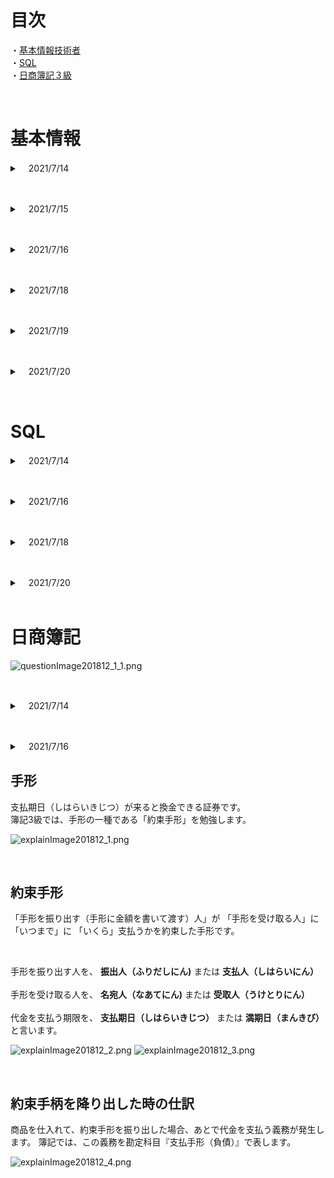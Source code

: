 # 目次
・[基本情報技術者](#anchor1) 
</br>
・[SQL](#anchor2)
</br>
・[日商簿記３級](#anchor3)
</br>

</br>

<a id="anchor1"></a>

<!--ーーーーーーーーーーーーーー 基本情報技術者.--ーーーーーーーーーーーーーー-->

# 基本情報 
<!-- 2021/7/14　学習 -->
<details><summary>　2021/7/14 </summary>

## ＜バランススコアカード(Balanced Score Card、BSC)＞
企業のビジョンと戦略を実現するために、「財務」「顧客」「内部ビジネスプロセス」「学習と成長」という4つの視点から業績を評価・分析する手法です。
</br>

### ・財務の視点
株主や従業員などの利害関係者の期待に応えるため、企業業績として財務的に成功するためにどのように行動すべきかの指標を設定する。
（持続的成長が目標であるので，受注残を指標とする。）
</br>

### ・顧客の視点
企業のビジョンを達成するために、顧客に対してどのように行動すべきかの指標を設定する。
（主要顧客との継続的な関係構築が目標であるので，クレーム件数を指標とする。）
</br>

### ・内部ビジネスプロセスの視点
財務的目標の達成や顧客満足度を向上させるために、優れた業務プロセスを構築するための指標を設定する。
（製品開発力の向上が目標であるので，製品開発領域の研修受講時間を指標とする。）
</br>

### ・学習と成長の視点
企業のビジョンを達成するために組織や個人として、どのように変化(改善)し能力向上を図るかの指標を設定する。
（製品の製造の生産性向上が目標であるので，製造期間短縮日数を指標とする。）

￼
## 非機能要件
「ソフトウェア製品の品質」に挙げられている「品質要件」のほか、「技術要件」「運用・操作要件」「移行要件」「付帯作業」などが非機能要件として定義される項目となります。

</br>

## ＜事業継続計画で用いられる用語＞

* MTBFMean Time Between Failuresの略。システムの修理が完了し正常に稼働し始めてから、次回故障するまでの平均故障間隔を表します。

* MTTRMean Time To Repairの略。システムの故障を修理するために要した平均修復時間を表します。

* RPORecovery Point Objectiveの略で、目標復旧時点のこと。障害の発生などの理由により業務が中断した場合に、失ったデータを過去のどの時点の状態まで復旧させるかを示す目標値です。

* RTORTO(Recovery Time Objective，目標復旧時間)は、業務中断後、どのくらいの時間で復旧させるかを示す目標値です。


＊稼働率　＝　MTBF / ( MTBF ＋ MTTR ) 

</br>

## ＜ITポートフォリオ＞

ポートフォリオの考え方を情報化投資戦略に応用したものです。
IT投資をその目的やリスクの特性ごとにカテゴライズし、そのカテゴリごとに投資割合を管理することで、限りある経営資源を有効に配分することが可能になります。

</details>

<!-- 2021/7/14　学習 -->


<!-- 2021/7/15　学習 -->
</br><details><summary>　2021/7/15 </summary>


## <モジュール結合度>
モジュール同士の関連性の強さを表し、モジュール結合度が弱いほど関連するモジュールに変更があった場合の影響を受けにくくなるので、モジュールの独立性が高まり保守性が向上します。
<br/><br/>
データ結合 (結合が弱い↑、独立性が高い↑)<br/>
処理に必要なデータだけを単一のパラメータとして受け渡している。<br/><br/>
スタンプ結合<br/>
処理に必要なデータだけをレコードや構造体などのデータ構造として受け渡している。<br/><br/>
制御結合<br/>
もう１つのモジュールの制御要素を受け渡している。<br/><br/>
外部結合<br/>
外部宣言された共通データを参照している。<br/><br/>
共通結合<br/>
共通域に宣言された共通データを参照している。<br/><br/>
内容結合 (結合が強い↓、独立性が低い↓)<br/>
お互いのモジュール内部を直接参照・分析している。<br/>


<!-- ここまで 2021/7/15　学習 -->
</details>





<!-- 2021/7/16　学習 -->

</br><details><summary>　2021/7/16 </summary>

## < コンパイラ >
高水準語で記述されたソースコードを機械語などに一括して翻訳するソフトウェアです。

![19.gif](https://www.fe-siken.com/kakomon/30_aki/img/19.gif)

### ・字句解析 <br/>
プログラムを表現する文字の列を、意味のある最小の構成要素の列に変換する<br/>

### ・構文解析 <br/>
言語の文法に基づいてプログラムを解析し、文法誤りがないかチェックする<br/>

### ・意味解析<br/>
変数の宣言と使用とを対応付けたり、演算におけるデータ型の整合性をチェックする<br/>

### ・最適化<br/>
ジスタの有効利用を目的としたレジスタ割付けや、不要な演算を省略するためのプログラム変換を行う<br/>

</br>

## <オブジェクト指向>
### ・伝搬(プロパゲーション)
あるオブジェクトに対して操作を適用したとき，関連するオブジェクトに対してもその操作が自動的に適用される仕組み<br/>

### ・委譲(デリゲーション)
あるオブジェクトに対する操作をその内部で他のオブジェクトに依頼する仕組み
オブジェクト指向において、あるオブジェクトに依頼されたメッセージの処理を、他のオブジェクトに委ねること。<br/>

### ・継承(インヘリタンス)
下位のクラスが上位のクラスの属性や操作を引き継ぐ仕組み<br/>

### ・合成(コンポジション)
複数のオブジェクトを部分として用いて，新たな一つのオブジェクトを生成する仕組み<br/>

<br/>

## <連関図法(企業活動)>
複雑な要因の絡み合う事象について、
その事象間の因果関係・相互関係を明らかにして問題や原因を特定し、
目的達成のための手段を発見する手法です。
特性要因図とは、事象同士の因果関係を表現できる点で異なっています。

![76.gif](https://www.fe-siken.com/kakomon/30_aki/img/76.gif)

### その他
・PDPC法 </br>
事態の進展とともに様々な事象が想定される問題について，
対応策を検討して望ましい結果に至るプロセスを定める方法である。

・親和図法</br>
収集した情報を相互の関連によってグループ化し，
解決すべき問題点を明確にする方法である。

・系統図法<br/>
目的・目標を達成するための手段・方策を順次展開し，
最適な手段・方策を追求していく方法である。

<!-- ここまで　2021/7/16　学習 -->

</details>




<!-- 2021/7/18　学習 -->

</br><details><summary>　2021/7/18 </summary>
</br>

## <サービス運用(障害発生時)>
### ウォームスタート
ウォームスタートは、システム障害が発生したときに、システムの電源をOFFにせずに、
そのままの状態でプログラムを再起動して処理を再開する方法です。
<br/>

### コールドスタート
コールドスタートは、システム障害が発生したときに、システムの電源を入れ直し、
システムを初期状態に戻してからプログラムを起動して処理を再開する方法です。
<br/>

### ロ－ルバック
ロールバックは、トランザクションの途中、
プログラムのバグなどでアプリケーションが強制終了した場合に、更新前ログを用いてデータベースをトランザクション開始直前の状態に戻す処理です。
<br/>

### ロールフォワード
ロールフォワードは、システム障害などでアプリケーションが強制終了したときに、
更新後ログを用いて今まで処理したトランザクションを再現しシステム障害直前までデータベース情報を復帰させる処理です。

</br>

## <請負契約(労働関連・取引関連)>
委託先（受託者・請負側）の従業員が委託先組織の指揮命令の下で業務に従事する労働契約です。
<br/>
請負契約では、受託者と受託者が雇用している従業員の間に指揮命令関係があるので、
始業・就業時間、休憩時間、勤務日など勤務形態に関するルールは発注者ではなく
受託者自らが自社の従業員への指示を行います。

![80.gif](https://www.fe-siken.com/kakomon/30_aki/img/80.gif)
<br/>

## ※偽装請負
業務委託の形式をとっているのに、実態は委託先従業員が委託元の責任者の指揮命令で業務にあたる、
という労働者派遣のようになっている状態

</br>

## <OtoO(ネットビジネス)>
OtoO(Online to Offline)は、インターネット上(オンライン)から実世界(オフライン)への行動
（またはその逆）を促進するマーケティング施策のことです。
<br/><br/>
インターネット上で販売促進キャンペーンや割引クーポンを展開し、
顧客を実世界の店舗に誘導するなどの例があります。
モバイルアプリの提供やSNSでの発信、ECサイトと実店舗の連携など様々な形態があります。

</br>

## <キャパシティプランニング(システム評価指標)>
情報システムの設計段階において、現状の最大負荷だけでなく将来予測される最大負荷時にもサービスの水準を維持できるような設計を検討することです。検討は、CPUの性能や回線の速度などに加えて経済性や拡張性も対象になります。キャパシティプランニングを行うことで適切なハードウェアを選定し、最適な投資ができます。
<br/>
<br/>

### キャパシティプランニングの手順
1.現行システムをモニタリングし現状の処理能力を把握する<br/>

2.将来的に予測される端末の増加、利用者数の増加などを分析する<br/>

3.2.の分析結果からシステム能力の限界時期を予測する<br/>

4.新たなシステム構成で実現すべき性能要件から必要なハードウェア増設を検討する<br/>

</details>

<!-- ここまで 2021/7/18　学習 -->



<!-- 2021/7/19　学習 -->

</br><details><summary>　2021/7/19 </summary>

## <CSIRTマテリアル(情報セキュリティー)>
組織的なインシデント対応体制である「組織内CSIRT」の構築を支援する目的で作成されたガイドラインです。
構想フェーズ、構築フェーズ、運用フェースの3部構成になっていて、ITセキュリティに対応するための情報およびノウハウが提示されています。
CSIRTマテリアルは、JPCERT/CCのWebサイトで閲覧可能です。
<br/>

## <ISMSユーザーズガイド(情報セキュリティー)>
ISMS認証基準(JIS Q 27001:2014)の要求事項について一定の範囲でその意味するところを説明しているガイドです。JIPDECによって作成されています。
<br/>

## <リスクアセスメント(監査)>
リスクアセスメントを実施する前にリスク受容基準を確立することになっています。
なぜなら、リスクアセスメントに含まれるリスク評価プロセスにおいて、リスク分析の結果とリスク受容基準を比較することになっているからです。

![58.gif](https://www.fe-siken.com/kakomon/30_aki/img/58.gif)
<br/>

## <情報セキュリティマネジメント（情報セキュリティ管理）>

### ・信頼性(Reliability)
意図する行動と結果とが一貫しているという特性<br/>

### ・真正性(Authenticity)
エンティティは，それが主張するとおりのものであるという特性<br/>

### ・可用性(Availability)
認可されたエンティティが要求したときに，
アクセス及び使用が可能であるという特性<br/>

### ・機密性(Confidentiality)
認可されていない個人，エンティティ又はプロセスに対して，
情報を使用させず，また，開示しないという特性

<br/>

## <RFI,RFP(情報計画・実施)>
### RFI(Request for Information，情報提供依頼書)
企業・組織がシステム調達や業務委託をする場合や、
初めての取引となるベンダ企業に対して情報の提供を依頼すること、
またはその際に提出される文書のこと。
RFIを発行することによって相手方が保有する技術・経験や、情報技術動向、
及び導入予定のシステムが技術的に実現可能であるかなどを確認することができる。

<br/>

### <RFP(Request for Proposal，提案依頼書)>
情報システムの調達を予定している企業・組織が、発注先候補のITベンダに対して具体的な
システム提案をするように求めること、またはシステム要件や調達要件を取りまとめた文書のこと。

### システム調達の流れ
1. 情報提供依頼（RFI：Request For Information）<br/>
2. 提案依頼書(RFP：Request For Proposal）の作成と配付<br/>
3. 選定基準の作成<br/>
4. ベンダ企業からの提案書及び見積書の入手<br/>
5. 提案内容の比較評価<br/>
6. 調達先の選定<br/>
7. 契約締結<br/>

<br>

## <SOA(ソリューションビジネス)>
(Service Oriented Architecture，サービス指向アーキテクチャ)<br/>

業務上の一処理に相当するソフトウェアで実現されている機能や部品を独立したサービスとし、
それらを組み合わせ連携させることで言語やプラットフォームに依存しないでシステムを構築するという手法、
またはそのことを指す言葉です。
機能単位の組み合わせでシステムを設計するので、
ソフトウェアコンポーネントの再利用や機能の入替えがしやすいという特徴があります。

<br/>

## <リンカ（Linker)>
複数個のコンパイル済みプログラムや、
そのプログラムで使用するライブラリを連結・統合し、1つの実行可能なプログラムファイルとして出力するソフトウェアです。

![20.gif](https://www.fe-siken.com/kakomon/30_aki/img/20.gif)

<br/>

## <割込み(プロセッサ)>
すぐに対処しなくてはならない問題などがシステムに生じたときに、
実行中のプログラムの処理をいったん停止し、優先的に事象の解決を図ることを可能にする仕組みです。
<br/>

### 割込み発生時の手順


#### 1.ユーザモードから特権モードへの移行
割込みが発生すると自動的に特権モード(スーパバイザモード)に切り替わる。
<br/>

#### 2.プログラムレジスタ(プログラムカウンタ)などの退避
割込み処理終了後にもとの命令位置に戻れるように現在のプログラムカウンタの値をスタックに退避させる。
<br/>


#### 3.割込み処理ルーチンの開始番地の決定
所定の割込み処理の開始アドレスを取得して、プログラムカウンタにセットする。
<br/>

#### 4.割込み処理ルーチンの実行
所定の割込み処理
<br/>

## <ディジタル署名(情報セキュリティ)>
公開鍵暗号方式を使ってディジタル文書の正当性を保証する技術です。
ディジタル署名を利用すると、受信者側で「発信元が正当であるか」と「改ざんの有無」の2点を確認できるようになります。
<br/>

## <ラウンドロビン方式(オペレーションシステム)>
実行可能状態となった順に従って、タスクに一定のCPU時間(タイムクウォンタム)ずつ与えていくタスクスケジューリング方式です。
一定時間内に処理が終わらなかったタスクは、実行可能状態の待ち行列の最後尾に移され、次にCPU使用権が与えられるまでの間は待ち状態となります。
<br/>

## <スプーリング>
入出力装置とやり取りするデータを一度外部記憶装置などへ転送し、
外部記憶装置と入出力装置の間でデータをやり取り方法をとります。これによってCPUは低速な入出力装置の動作完了を待つことなく、
次の処理に移ることができるためスループットを大幅に向上させることができます。
<br/>

## <CIO(経営・組織論)>
経営戦略に沿った情報戦略やIT投資計画に関する責任を持つ役職である最高情報責任者のことです。CEO(最高経営責任者)やCOO(最高執行責任者)を補佐し、企業の情報戦略の策定に当たるのが主な職務となります。
<br/>

## <クイックソート（アルゴリズム）>
n個のデータをある基準値以下の値のグループと基準値以上の値のグループに分割し、更にそれぞれのグループで基準値を選んで二つのグループに分割するという処理を繰り返してデータを整列するアルゴリズムです。
<br/>

## <機械学習(情報に関する理論)>
コンピュータに大量の学習データを与え、数学的アプローチによって自律的にデータの特徴点を見出して、コンピュータに人間のようなパターン認識や分類能力をもたせるAIの分野です。教師あり学習、教師なく学習、強化学習などの学習方法があります。


</details>

<!-- ここまで 2021/7/19　学習 -->

<!-- 2021/7/20　学習 -->

</br><details><summary>　2021/7/20 </summary>

## <IDS(情報セキュリティー対策)> 
IDS(Intrusion Detection System，侵入検知システム)は、ネットワークやホストをリアルタイムで監視し、
異常を検知した場合に管理者に通知するなどの処置を行うシステムです。
異常を通知することを目的としたシステムのため通信の遮断などの防御機能を持たないことがほとんどです。
<br/>

### ネットワーク型IDS(NIDS)
ネットワークの通信を監視する
<br/>

### ホスト型IDS(HIDS)
サーバなどにインストールされ、そのマシンの挙動を監視する

</br>

## <IT投資評価(情報システム戦略)>

## 事前評価
実施前の投資案件に対して、内部の了解を得るとともに他のプロジェクトとの整合などの全体最適の観点から評価を行う。<br/>
投資実行の可否を判断するための情報を提供する役割を担う。<br/>

## 中間評価
実施中の投資案件の実績をモニタリングし評価する。<br/>
実施計画の軌道修正を判断するための情報を提供する役割を担う。<br/>

## 事後評価
実施済の投資案件が事前に設計した目的・効果を達成しているかどうかを評価する。<br/>
IT投資の実施効果を上位マネジメントに報告するとともに、終結以後の改善策について判断するための情報を提供する役割を担う。<br/>

</br>

## <ロックの精度(データベースのトランザクション)>
データベース、表、物理的な入出力単位であるブロック、行といったロックをかける資源の単位をいいます。

### ロックの範囲が狭い（粒度が細かい）
・メリット<br/>
資源の競合やロック解除の待ち時間が少なくなり、トランザクションの並列実行性が増します。<br/>
・デメリット<br/>
粒度が細かくなるほど管理が煩雑になるのでCPUの負荷が増します。<br/>

</br>

### ロックの範囲が広い（粒度が大きい）
・メリット<br/>
管理は楽になり、CPUの負荷が減ります。<br/>
・デメリット<br/>
他のトランザクションのロック解除を待つことが多くなるためスループットは低下します。<br/>

</br>

## <プロダクトライフサイクル(マーケティング)>
ある製品が市場に投入されてから販売活動によって普及、成熟し、
やがて落ち込んで市場から姿を消すまでの過程を、
導入期→成長期→成熟期→衰退期 の順で推移していくと考える理論です。

### 導入期
先進的な消費者に対し製品を販売する時期。製品の認知度を高める戦略が採られる。製品投入に関するイニシャルコストがまだ回収されていないため投資のキャッシュフローはマイナス状態である。
<br/>

### 成長期
市場が活性化し、売上が急激に増加する時期。新規参入企業によって競争が激化してくる。成長性を高めるため広告宣伝費の増大が必要になる。
<br/>

### 成熟期
需要の伸びが鈍化してくる時期。他社からのマーケット参入が相次ぎ、競争が激しくなるので製品の品質改良などによって、シェアの維持、利益の確保が行われる。
<br/>

### 衰退期
需要が少なくなり売上と利益が徐々に減少する時期。追加投資を控えて市場から撤退することが検討される。
<br/>

## <BPO(Business Process Outsourcing)(業務プロセス)>
自社の業務の一部を、丸ごと外部の業者に委託することです。
<br/>

### メリット
・コスト削減や業務効率化 <br/>
・その企業本来の事業に集中できるようになる<br/>

※海外業者への外部委託はオフショアアウトソーシングと呼ばれます。

</details>


<!-- ここまで 2021/7/20　学習 -->



<!--- - - - - - - - - - - - - - - - - - - - - SQL. - - - - - - - - - - - - - - - - - - - - -->


<a id="anchor2"></a>

<br/>

# SQL

<!-- 2021/7/14　学習 -->
<details><summary>　2021/7/14 </summary>

・スッキリわかるSQL 8章　2-5の処理を解体
https://docs.google.com/spreadsheets/d/19JhYj5lGbrAadBH3YvrSsIY45Vj2huK3oXRIPf5rWik/edit#gid=0


## ・SQL 処理順序
FROM句　</br>
↓</br>
JOIN句</br>
↓</br>
**WHERE句** </br>
↓</br>
**GROUP BY句**</br>
↓</br>
HAVING句</br>
↓</br>
SELECT句</br>
↓</br>
ORDER BY句</br>
↓</br>
LIMIT句</br>

</details>
<!-- ここまで　2021/7/14　学習 -->



<!-- 2021/7/16　学習 -->

</br><details><summary>　2021/7/16 </summary>

## <テーブルデータを更新する>

```SQL:テーブルデータを更新する
UPDATE テーブル名
SET 列名 = 値, 
    列名 = 値
```

</br>

## <テーブルにデータを追加する>

```SQL:テーブルデータを更新する
INSERT INTO テーブル名 (列名1,列名2,列名3,列名4,列名5)
VALUES (列名1の値,列名2の値,列名3の値,列名4の値,列名5の値);
```

</br>

## <テーブルにデータで「ハシ」を含むものを指定する>
```SQL:
WHERE 名義 LIKE'%ハシ%'
```
</details>

<!-- ここまで　2021/7/16　学習 -->


<!-- 2021/7/18　学習 -->

</br><details><summary>　2021/7/18 </summary>

## <BETWEEN演算子（指定の範囲のデータを出力）>

口座テーブルから「更新日」が「2013-01-01」から「2013-01-31」のデータを出力

```SQL:
SELECT * FROM 口座
WHERE 更新日 BETWEEN '2013-01-01' AND '2013-01-31'
```
<br/>

## <IN演算子（複数の値に合致しているかを確認)>
値がカッコ内に列挙した複数の値（値リスト）のいずれかに合致するかを判定する演算子。
<br/>
「口座」テーブルから種別が「２」または「３」の値を出力する。

```SQL:
SELECT * FROM 口座
WHERE 種別 IN ('2','3')
```
<br/>

## <LIKE演算子(パターンに合致しているかチェック)>

文字列があるパターンに合致してるかチェックする（パターンマッチング）を行い、
部分一致の検索（特定の文字列を一部に含まれるか）が簡単にできる

</br>

### パターンマッチングに使用するパターン文字列
%：任意の０文字以上の文字列<br/>
_：任意の１文字
<br/>
口座番号が「20000」番台または名義の姓が「エ」から始まる３文字で名が「コ」でおわる
データを出力

```SQL:
SELECT * FROM 口座
WHERE 口座番号 LIKE '2____' OR 名義 LIKE 'エ__%コ'
```
<br/>

## <DISTINCT 重複行を除外する>
SELECT文に付与すると結果表の中で内容が重複している行があれば取り除く。<br/>
口座テーブルから名義の列にあるデータを出力する。重複なし

```SQL:
SELECT DISTINCT 名義 FROM 口座
```
</details>

<!-- ここまで　2021/7/18　学習 -->




<!-- 2021/7/20　学習 -->

</br><details><summary>　2021/7/20 </summary>



## < ORDER BY,ASC,DESC 検索結果を並べ替える>

SELECT 文の最後に並べ替えの基準とする列名もしくは列番号と並び順を指定
することができる。<br/>
また複数の列の並び替えをカンマで区切ると複数の列を並び替えが可能となる

<br/>
ASC：昇順（小さい順）※省略可能　<br/>
DESC：降順 (大きい順)
<br/>

```SQL:
-- 「口座」テーブルから「残高」を降順に出力し、「口座番号」を昇順に出力する
SELECT * FROM 口座
ORDER BY 残高 DESC,口座番号 ASC
```

</br>

## <LIMIT句　先頭から数行だけ取得する>

LIMIT句を入れることで検索結果の先頭から指定した
データ件数分だけ、抜き取ることができる。
<br/>
また検索結果の11番目から15番目を取得したい場合はOFFSET
を使用する
（今回の場合はLIMITに5,OFFSETに10を指定する）

</br>

### 口座テーブルから更新日を取得し、先頭から10番目までのデータを出力する
```SQL:
SELECT * FROM 口座
ORDER BY 更新日 LIMIT 10
```
</br>

### 口座テーブルから更新日を取得し、先頭から11番目から20番目までのデータを出力する
```SQL:
SELECT * FROM 口座
ORDER BY 更新日 LIMIT 10 OFFSET 10
```

</details>

<!-- ここまで　2021/7/20　学習 -->



<br/>

<!--- - - - - - - - - - - - - - - - - - - - - 日商簿記. - - - - - - - - - - - - - - - - - - - - -->
<a id="anchor3"></a>



# 日商簿記


![questionImage201812_1_1.png](https://studyboki3.com/content/020_torihikitosiwake/020_shouhinnbaibai/030_shouhinnnohennpinn/2/1/questionImage201812_1_1.png)

<!-- 2021/7/14　学習 -->

</br><details><summary>　2021/7/14 </summary>


## <クレジット売掛金とは>

![explainImage1.png](https://studyboki3.com/content/020_torihikitosiwake/020_shouhinnbaibai/025_curejittourikakekinn/1/1/explainImage1.png)

クレジットカード払いの条件で商品を売り上げた際、会社では『クレジット売掛金（資産）』（くれじっとうりかけきん）として処理します。</br>
クレジットカード会社を通して商品を販売した代金をあとでもらうことができるので、クレジット売掛金は資産です。

![explainImage2.png](https://studyboki3.com/content/020_torihikitosiwake/020_shouhinnbaibai/025_curejittourikakekinn/1/1/explainImage2.png)

クレジットカード会社には手数料を払わなければならないのですが、この手数料は **『支払手数料（費用）』** （しはらいてすうりょう）として仕訳します。<br/>

商品を売り上げた際、売上額から支払手数料を差し引かれた残額を『クレジット売掛金』として処理します。<br/><br/>
[ クレジット売掛金 ] = [ 売上 ] - [支払手数料 ]
<br/>
<br/>

## <商品の返品>

返品した時は、仕入れた時の仕訳を取り消します。
簿記では、この取り消しを、以前行った仕訳の「逆仕訳」（借方と貸方を逆にした仕訳）で行います。

</details>

<!-- ここまで　2021/7/14　学習 -->




<!-- 2021/7/16　学習 -->
</br><details><summary>　2021/7/16 </summary>

## <諸掛（しょがかり）>
商品を仕入れたり、売り上げたりする時には、
商品の代金だけでなく、別途、送料などの費用がかかることがあります。<br/>

商品を仕入れた時の諸掛を、 **仕入諸掛（しいれしょがかり）** と言います。<br/>
商品を売り上げた時の諸掛を、**売上諸掛（うりあげしょがかり）** と言います。<br/>

<br/>

### 補足
仕入諸掛も売上諸掛も<br/>
当社負担なのか（自分が負担するのか）<br/>
先方負担なのか（相手が負担するのか）<br/>
で仕訳の方法が変わります。
<br/>
<br/>

## <仕入諸掛（当社負担）>
「仕入の諸掛」が「当社負担」（自分負担）の場合は、
諸掛は『仕入』に上乗せします。


## <仕入諸掛（先方負担）>
「仕入の諸掛」が「先方負担」（相手負担）の場合、
つまり、当社で諸掛を立て替えて、後で支払ってもらえる場合は、
勘定科目『立替金（資産）』で仕訳します。

### *問題文には、当社負担なのか先方負担なのかが明記されていませんが、 このような場合は、当社負担として仕訳します。



## <売上諸掛（当社負担）>
「売上の諸掛」が「当社負担」（自分負担）の場合は、
勘定科目『発送費（費用）』で仕訳します。

## <売上諸掛（先方負担）>
「売上の諸掛」が「先方負担」（相手負担）の場合、
つまり、当社で諸掛を立て替えて、後で支払ってもらう場合は、
仕入れた時と同様に、勘定科目『立替金』で仕訳します。

### *問題文には、当社負担なのか先方負担なのかが明記されていませんが、 このような場合は、当社負担として仕訳します。

<br/>


</details>

<!-- ここまで　2021/7/16　学習 -->


<!-- 2021/7/20　学習 -->

<!-- </br><details><summary>　2021/7/20 </summary> -->

## 手形
支払期日（しはらいきじつ）が来ると換金できる証券です。<br/>
簿記3級では、手形の一種である「約束手形」を勉強します。<br/>

![explainImage201812_1.png](https://studyboki3.com/content/020_torihikitosiwake/030_tegata/010_yakusokutegata/1/1/explainImage201812_1.png)

<br/>

## 約束手形
「手形を振り出す（手形に金額を書いて渡す）人」が 
「手形を受け取る人」に 「いつまで」に 「いくら」支払うかを約束した手形です。

<br/>

手形を振り出す人を、 **振出人（ふりだしにん)** または **支払人（しはらいにん）** <br/>
<br/>
手形を受け取る人を、 **名宛人（なあてにん)** または **受取人（うけとりにん）**<br/>
<br/>
代金を支払う期限を、 **支払期日（しはらいきじつ）** または **満期日（まんきび）** と言います。<br/>


![explainImage201812_2.png](https://studyboki3.com/content/020_torihikitosiwake/030_tegata/010_yakusokutegata/1/1/explainImage201812_2.png)
![explainImage201812_3.png](https://studyboki3.com/content/020_torihikitosiwake/030_tegata/010_yakusokutegata/1/1/explainImage201812_3.png)
 
<br/>

## 約束手柄を降り出した時の仕訳
商品を仕入れて、約束手形を振り出した場合、あとで代金を支払う義務が発生します。
簿記では、この義務を勘定科目『支払手形（負債）』で表します。


![explainImage201812_4.png](https://studyboki3.com/content/020_torihikitosiwake/030_tegata/010_yakusokutegata/1/1/explainImage201812_4.png)

</details>


<!-- ここまで　2021/7/20　学習 -->



<br/>
<br/><br/>
